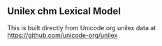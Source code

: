Unilex chm Lexical Model
----------------------

This is built directly from Unicode.org unilex data at
https://github.com/unicode-org/unilex
